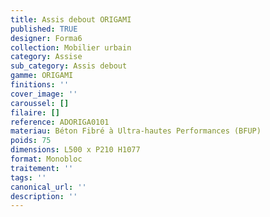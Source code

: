 ```yaml
---
title: Assis debout ORIGAMI 
published: TRUE
designer: Forma6
collection: Mobilier urbain
category: Assise
sub_category: Assis debout 
gamme: ORIGAMI
finitions: ''
cover_image: ''
caroussel: []
filaire: []
reference: ADORIGA0101
materiau: Béton Fibré à Ultra-hautes Performances (BFUP)
poids: 75
dimensions: L500 x P210 H1077
format: Monobloc
traitement: ''
tags: ''
canonical_url: ''
description: ''
---
```

